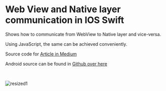 # Web View and Native layer communication in IOS Swift

Shows how to communicate from WebView to Native layer and vice-versa.

Using JavaScript, the same can be achieved conveniently.

Source code for [Article in Medium](https://medium.com/@sreeharikv112/communication-from-webview-to-native-ios-android-app-6d842cefe02d)

Android source can be found in [Github over here](https://github.com/sreeharikv112/WebViewNativeComm)

<br>

<p align="center">  

![resized1](https://user-images.githubusercontent.com/39777674/73593712-06e90200-452d-11ea-89c1-34a3787edd79.gif)

</p>


<br>

